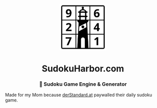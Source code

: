 <div align="center">
    <br />
    <img src="./public/logo/sudokuharbor_logo.svg" alt="Logo" width="150"/>
    <h1>SudokuHarbor.com</h1>
    <h3>🧩 Sudoku Game Engine & Generator</h3>
</div>

Made for my Mom because [derStandard.at](https://www.derstandard.at/) paywalled their daily sudoku game.

